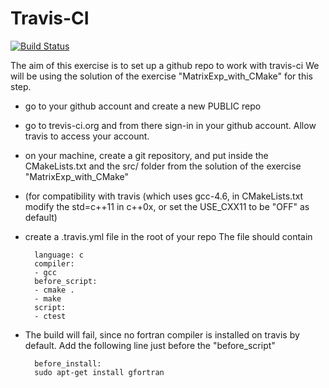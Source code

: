 
Travis-CI
=========

[![Build Status](https://travis-ci.org/gbrandino/trevistest.svg?branch=master)](https://travis-ci.org/gbrandino/trevistest)

The aim of this exercise is to set up a github repo to work with travis-ci
We will be using the solution of the exercise "MatrixExp_with_CMake" for this step.

- go to your github account and create a new PUBLIC repo
- go to trevis-ci.org and from there sign-in in your github account. Allow travis to access your account.
- on your machine, create a git repository, and put inside the CMakeLists.txt and the src/ folder from the solution of the exercise "MatrixExp_with_CMake"
- (for compatibility with travis (which uses gcc-4.6, in CMakeLists.txt modify the std=c++11 in c++0x, or set the USE_CXX11 to be "OFF" as default)
- create a .travis.yml file in the root of your repo
  The file should contain

        language: c
        compiler:
        - gcc
        before_script:
        - cmake .
        - make
        script:
        - ctest


- The build will fail, since no fortran compiler is installed on travis by default. Add the following line just before the "before_script"

        before_install:
        sudo apt-get install gfortran


